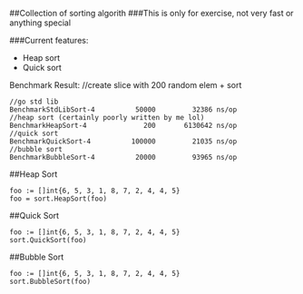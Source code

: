 ##Collection of sorting algorith
###This is only for exercise, not very fast or anything special 

###Current features:
- Heap sort
- Quick sort

Benchmark Result: //create slice with 200 random elem + sort
```
//go std lib
BenchmarkStdLibSort-4   	   50000	     32386 ns/op
//heap sort (certainly poorly written by me lol)
BenchmarkHeapSort-4     	     200	   6130642 ns/op
//quick sort
BenchmarkQuickSort-4    	  100000	     21035 ns/op
//bubble sort
BenchmarkBubbleSort-4   	   20000	     93965 ns/op
```

##Heap Sort
```
foo := []int{6, 5, 3, 1, 8, 7, 2, 4, 4, 5}
foo = sort.HeapSort(foo)
```

##Quick Sort
```
foo := []int{6, 5, 3, 1, 8, 7, 2, 4, 4, 5}
sort.QuickSort(foo)
```

##Bubble Sort
```
foo := []int{6, 5, 3, 1, 8, 7, 2, 4, 4, 5}
sort.BubbleSort(foo)
```
